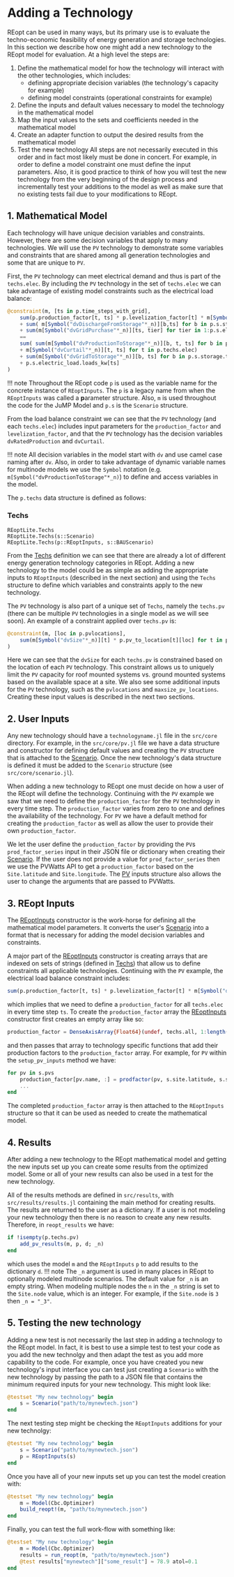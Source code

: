 # Adding a Technology
REopt can be used in many ways, but its primary use is to evaluate the techno-economic feasibility of energy generation and storage technologies. In this section we describe how one might add a new technology to the REopt model for evaluation. At a high level the steps are:
1. Define the mathematical model for how the technology will interact with the other technologies, which includes:
    - defining appropriate decision variables (the technology's capacity for example)
    - defining model constraints (operational constraints for example)
2. Define the inputs and default values necessary to model the technology in the mathematical model
3. Map the input values to the sets and coefficients needed in the mathematical model
4. Create an adapter function to output the desired results from the mathematical model
5. Test the new technology
All steps are not necessarily executed in this order and in fact most likely must be done in concert. For example, in order to define a model constraint one must define the input parameters. Also, it is good practice to think of how you will test the new technology from the very beginning of the design process and incrementally test your additions to the model as well as make sure that no existing tests fail due to your modifications to REopt.

## 1. Mathematical Model
Each technology will have unique decision variables and constraints. However, there are some decision variables that apply to many technologies. We will use the `PV` technology to demonstrate some variables and constraints that are shared among all generation technologies and some that are unique to `PV`.

First, the `PV` technology can meet electrical demand and thus is part of the `techs.elec`. By including the `PV` technology in the set of `techs.elec` we can take advantage of existing model constraints such as the electrical load balance:
```julia
@constraint(m, [ts in p.time_steps_with_grid],
    sum(p.production_factor[t, ts] * p.levelization_factor[t] * m[Symbol("dvRatedProduction"*_n)][t,ts] for t in p.techs.elec) 
    + sum( m[Symbol("dvDischargeFromStorage"*_n)][b,ts] for b in p.s.storage.types ) 
    + sum(m[Symbol("dvGridPurchase"*_n)][ts, tier] for tier in 1:p.s.electric_tariff.n_energy_tiers) 
    ==
    sum( sum(m[Symbol("dvProductionToStorage"*_n)][b, t, ts] for b in p.s.storage.types) 
    + m[Symbol("dvCurtail"*_n)][t, ts] for t in p.techs.elec)
    + sum(m[Symbol("dvGridToStorage"*_n)][b, ts] for b in p.s.storage.types)
    + p.s.electric_load.loads_kw[ts]
)
```
!!! note
    Throughout the REopt code `p` is used as the variable name for the concrete instance of `REoptInputs`. The `p` is a legacy name from when the `REoptInputs` was called a **p**arameter structure.
    Also, `m` is used throughout the code for the JuMP Model and `p.s` is the `Scenario` structure.

From the load balance constraint we can see that the `PV` technology (and each `techs.elec`) includes input parameters for the `production_factor` and `levelization_factor`, and that the `PV` technology has the decision variables `dvRatedProduction` and `dvCurtail`.

!!! note
    All decision variables in the model start with `dv` and use camel case naming after `dv`. Also, in order to take advantage of dynamic variable names for multinode models we use the `Symbol` notation (e.g. `m[Symbol("dvProductionToStorage"*_n)`) to define and access variables in the model.

The `p.techs` data structure is defined as follows:
### Techs
```@docs
REoptLite.Techs
REoptLite.Techs(s::Scenario)
REoptLite.Techs(p::REoptInputs, s::BAUScenario)
```

From the [Techs](@ref) definition we can see that there are already a lot of different energy generation technology categories in REopt. Adding a new technology to the model could be as simple as adding the appropriate inputs to `REoptInputs` (described in the next section) and using the `Techs` structure to define which variables and constraints apply to the new technology.

The `PV` technology is also part of a unique set of `Techs`, namely the `techs.pv` (there can be multiple `PV` technologies in a single model as we will see soon). An example of a constraint applied over `techs.pv` is:
```julia
@constraint(m, [loc in p.pvlocations],
    sum(m[Symbol("dvSize"*_n)][t] * p.pv_to_location[t][loc] for t in p.techs.pv) <= p.maxsize_pv_locations[loc]
)
```
Here we can see that the `dvSize` for each `techs.pv` is constrained based on the location of each `PV` technology. This constraint allows us to uniquely limit the `PV` capacity for roof mounted systems vs. ground mounted systems based on the available space at a site. We also see some additional inputs for the `PV` technology, such as the `pvlocations` and `maxsize_pv_locations`. Creating these input values is described in the next two sections.

## 2. User Inputs
Any new technology should have a `technologyname.jl` file in the `src/core` directory. For example, in the `src/core/pv.jl` file we have a data structure and constructor for defining default values and creating the `PV` structure that is attached to the [Scenario](@ref). Once the new technology's data structure is defined it must be added to the `Scenario` structure (see `src/core/scenario.jl`). 

When adding a new technology to REopt one must decide on how a user of the REopt will define the technology. Continuing with the `PV` example we saw that we need to define the `production_factor` for the `PV` technology in every time step. The `production_factor` varies from zero to one and defines the availability of the technology. For `PV` we have a default method for creating the `production_factor` as well as allow the user to provide their own `production_factor`.

We let the user define the `production_factor` by providing the `PV`s `prod_factor_series` input in their JSON file or dictionary when creating their [Scenario](@ref). If the user does not provide a value for `prod_factor_series` then we use the PVWatts API to get a `production_factor` based on the `Site.latitude` and `Site.longitude`. The [PV](@ref) inputs structure also allows the user to change the arguments that are passed to PVWatts.


## 3. REopt Inputs
The [REoptInputs](@ref) constructor is the work-horse for defining all the mathematical model parameters. It converts the user's [Scenario](@ref) into a format that is necessary for adding the model decision variables and constraints.

A major part of the [REoptInputs](@ref) constructor is creating arrays that are indexed on sets of strings (defined in [Techs](@ref)) that allow us to define constraints all applicable technologies. Continuing with the `PV` example, the electrical load balance constraint includes:
```julia
sum(p.production_factor[t, ts] * p.levelization_factor[t] * m[Symbol("dvRatedProduction"*_n)][t,ts] for t in p.techs.elec) 
```
which implies that we need to define a `production_factor` for all `techs.elec` in every time step `ts`. To create the `production_factor` array the [REoptInputs](@ref) constructor first creates an empty array like so:
```julia
production_factor = DenseAxisArray{Float64}(undef, techs.all, 1:length(s.electric_load.loads_kw))
```
and then passes that array to technology specific functions that add their production factors to the `production_factor` array. For example, for `PV` within the `setup_pv_inputs` method we have:
```julia
for pv in s.pvs
    production_factor[pv.name, :] = prodfactor(pv, s.site.latitude, s.site.longitude)
    ...
end
```
The completed `production_factor` array is then attached to the `REoptInputs` structure so that it can be used as needed to create the mathematical model.

## 4. Results
After adding a new technology to the REopt mathematical model and getting the new inputs set up you can create some results from the optimized model. Some or all of your new results can also be used in a test for the new technology.

All of the results methods are defined in `src/results`, with `src/results/results.jl` containing the main method for creating results. The results are returned to the user as a dictionary. If a user is not modeling your new technology then there is no reason to create any new results. Therefore, in `reopt_results` we have:
```julia
if !isempty(p.techs.pv)
    add_pv_results(m, p, d; _n)
end
```
which uses the model `m` and the `REoptInputs` `p` to add results to the dictionary `d`.
!!! note
    The `_n` argument is used in many places in REopt to optionally modeled multinode scenarios. The default value for `_n` is an empty string. When modeling multiple nodes the `n` in the `_n` string is set to the `Site.node` value, which is an integer. For example, if the `Site.node` is `3` then `_n = "_3"`.

## 5. Testing the new technology
Adding a new test is not necessarily the last step in adding a technology to the REopt model. In fact, it is best to use a simple test to test your code as you add the new technolgy and then adapt the test as you add more capability to the code. For example, once you have created you new technology's input interface you can test just creating a `Scenario` with the new technology by passing the path to a JSON file that contains the minimum required inputs for your new technology. This might look like:
```julia
@testset "My new technology" begin
    s = Scenario("path/to/mynewtech.json")
end
```
The next testing step might be checking the `REoptInputs` additions for your new technolgy:
```julia
@testset "My new technology" begin
    s = Scenario("path/to/mynewtech.json")
    p = REoptInputs(s)
end
```
Once you have all of your new inputs set up you can test the model creation with:
```julia
@testset "My new technology" begin
    m = Model(Cbc.Optimizer)
    build_reopt!(m, "path/to/mynewtech.json")
end
```
Finally, you can test the full work-flow with something like:
```julia
@testset "My new technology" begin
    m = Model(Cbc.Optimizer)
    results = run_reopt(m, "path/to/mynewtech.json")
    @test results["mynewtech"]["some_result"] ≈ 78.9 atol=0.1
end
```
